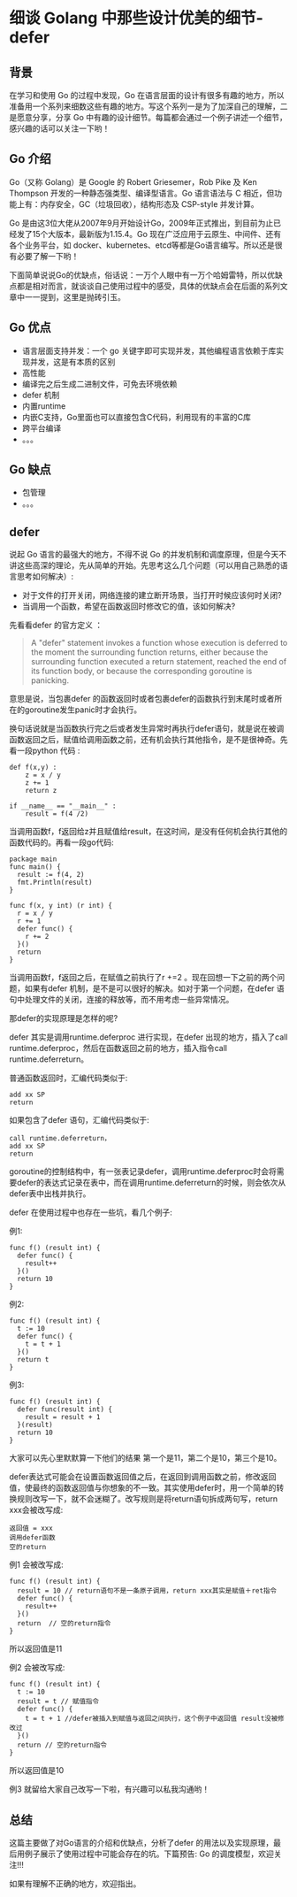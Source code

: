 # 细谈 Golang 中那些设计优美的细节-defer


## 背景
在学习和使用 Go 的过程中发现，Go 在语言层面的设计有很多有趣的地方，所以准备用一个系列来细数这些有趣的地方。写这个系列一是为了加深自己的理解，二是愿意分享，分享 Go 中有趣的设计细节。每篇都会通过一个例子讲述一个细节，感兴趣的话可以关注一下哟！

## Go 介绍
Go（又称 Golang）是 Google 的 Robert Griesemer，Rob Pike 及 Ken Thompson 开发的一种静态强类型、编译型语言。Go 语言语法与 C 相近，但功能上有：内存安全，GC（垃圾回收），结构形态及 CSP-style 并发计算。

Go 是由这3位大佬从2007年9月开始设计Go，2009年正式推出，到目前为止已经发了15个大版本，最新版为1.15.4。Go 现在广泛应用于云原生、中间件、还有各个业务平台，如 docker、kubernetes、etcd等都是Go语言编写。所以还是很有必要了解一下哟！

下面简单说说Go的优缺点，俗话说：一万个人眼中有一万个哈姆雷特，所以优缺点都是相对而言，就谈谈自己使用过程中的感受，具体的优缺点会在后面的系列文章中一一提到，这里是抛砖引玉。

## Go 优点
- 语言层面支持并发：一个 go 关键字即可实现并发，其他编程语言依赖于库实现并发，这是有本质的区别
- 高性能
- 编译完之后生成二进制文件，可免去环境依赖
- defer 机制
- 内置runtime
- 内嵌C支持，Go里面也可以直接包含C代码，利用现有的丰富的C库
- 跨平台编译
- 。。。

## Go 缺点
- 包管理
- 。。。

## defer
说起 Go 语言的最强大的地方，不得不说 Go 的并发机制和调度原理，但是今天不讲这些高深的理论，先从简单的开始。先思考这么几个问题（可以用自己熟悉的语言思考如何解决）: 

- 对于文件的打开关闭，网络连接的建立断开场景，当打开时候应该何时关闭?
- 当调用一个函数，希望在函数返回时修改它的值，该如何解决?

先看看defer 的官方定义 ：


> A "defer" statement invokes a function whose execution is deferred to the moment the surrounding function returns, either because the surrounding function executed a return statement, reached the end of its function body, or because the corresponding goroutine is panicking.

意思是说，当包裹defer 的函数返回时或者包裹defer的函数执行到末尾时或者所在的goroutine发生panic时才会执行。

换句话说就是当函数执行完之后或者发生异常时再执行defer语句，就是说在被调函数返回之后，赋值给调用函数之前，还有机会执行其他指令，是不是很神奇。先看一段python 代码 :

```
def f(x,y) :
    z = x / y
    z += 1
    return z
​
if __name__ == "__main__" :
    result = f(4 /2)
```

当调用函数f，f返回给z并且赋值给result，在这时间，是没有任何机会执行其他的函数代码的。再看一段go代码:
```
package main
func main() {
  result := f(4, 2)
  fmt.Println(result)
}
​
func f(x, y int) (r int) {
  r = x / y
  r += 1
  defer func() {
    r += 2
  }()
  return
}
```

当调用函数f，f返回之后，在赋值之前执行了r +=2 。现在回想一下之前的两个问题，如果有defer 机制，是不是可以很好的解决。如对于第一个问题，在defer 语句中处理文件的关闭，连接的释放等，而不用考虑一些异常情况。

那defer的实现原理是怎样的呢? 

defer 其实是调用runtime.deferproc 进行实现，在defer 出现的地方，插入了call runtime.deferproc，然后在函数返回之前的地方，插入指令call runtime.deferreturn。

普通函数返回时，汇编代码类似于:
```
add xx SP
return
```
如果包含了defer 语句，汇编代码类似于:
```
call runtime.deferreturn，
add xx SP
return
```
goroutine的控制结构中，有一张表记录defer，调用runtime.deferproc时会将需要defer的表达式记录在表中，而在调用runtime.deferreturn的时候，则会依次从defer表中出栈并执行。


defer 在使用过程中也存在一些坑，看几个例子: 

例1:
```
func f() (result int) {
  defer func() {
    result++
  }()
  return 10
}
```
例2:
```
func f() (result int) {
  t := 10
  defer func() {
    t = t + 1
  }()
  return t
}
```
例3:
```
func f() (result int) {
  defer func(result int) {
    result = result + 1
  }(result)
  return 10
}
```

大家可以先心里默默算一下他们的结果
第一个是11，第二个是10，第三个是10。

defer表达式可能会在设置函数返回值之后，在返回到调用函数之前，修改返回值，使最终的函数返回值与你想象的不一致。其实使用defer时，用一个简单的转换规则改写一下，就不会迷糊了。改写规则是将return语句拆成两句写，return xxx会被改写成: 
```
返回值 = xxx
调用defer函数
空的return
```

例1 会被改写成:
```
func f() (result int) {
  result = 10 // return语句不是一条原子调用，return xxx其实是赋值＋ret指令
  defer func() {
    result++
  }()
  return  // 空的return指令
}
```
所以返回值是11

例2 会被改写成:
```
func f() (result int) {
  t := 10
  result = t // 赋值指令
  defer func() {
    t = t + 1 //defer被插入到赋值与返回之间执行，这个例子中返回值 result没被修改过
  }()
  return // 空的return指令
}
```
所以返回值是10

例3 就留给大家自己改写一下啦，有兴趣可以私我沟通哟！

## 总结

这篇主要做了对Go语言的介绍和优缺点，分析了defer 的用法以及实现原理，最后用例子展示了使用过程中可能会存在的坑。下篇预告: Go 的调度模型，欢迎关注!!!

如果有理解不正确的地方，欢迎指出。

